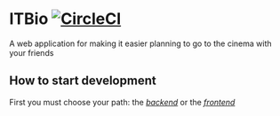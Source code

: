# ITBio [![CircleCI](https://circleci.com/gh/cthdidIT/itbio.svg?style=svg)](https://circleci.com/gh/cthdidIT/itbio)
A web application for making it easier planning to go to the cinema with your friends

## How to start development
First you must choose your path: the _[backend](backend)_ or the _[frontend](frontend)_
